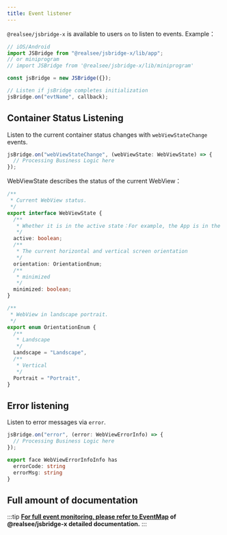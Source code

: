 ```yaml
---
title: Event listener
---
```


`@realsee/jsbridge-x` is available to users `on` to listen to events. Example：

```ts
// iOS/Android
import JSBridge from "@realsee/jsbridge-x/lib/app";
// or miniprogram
// import JSBridge from '@realsee/jsbridge-x/lib/miniprogram'

const jsBridge = new JSBridge({});

// Listen if jsBridge completes initialization
jsBridge.on("evtName", callback);
```

## Container Status Listening

Listen to the current container status changes with `webViewStateChange` events.

```ts
jsBridge.on("webViewStateChange", (webViewState: WebViewState) => {
  // Processing Business Logic here
});
```

WebViewState describes the status of the current WebView：

```ts title="WebViewState 类型声明"
/**
 * Current WebView status.
 */
export interface WebViewState {
  /**
   * Whether it is in the active state：For example, the App is in the inactive state when it is switched to the background
   */
  active: boolean;
  /**
   * The current horizontal and vertical screen orientation
   */
  orientation: OrientationEnum;
  /**
   * minimized
   */
  minimized: boolean;
}
```

```ts title="WebView 横竖屏朝向枚举"
/**
 * WebView in landscape portrait.
 */
export enum OrientationEnum {
  /**
   * Landscape
   */
  Landscape = "Landscape",
  /**
   * Vertical
   */
  Portrait = "Portrait",
}
```

## Error listening

Listen to error messages via `error`.

```ts
jsBridge.on("error", (error: WebViewErrorInfo) => {
  // Processing Business Logic here
});
```

```ts title="WebView 错误信息声明"
export face WebViewErrorInfoInfo has
  errorCode: string
  errorMsg: string
}
```

## Full amount of documentation

:::tip
**[For full event monitoring, please refer to EventMap](https://unpkg.com/@realsee/jsbridge-x/docs/modules/jsBridge.html#EventMap) of @realsee/jsbridge-x detailed documentation.**
:::
